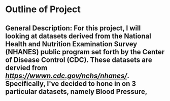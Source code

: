 # Outline of Project 

## **General Description**: For this project, I will looking at datasets derived from the National Health and Nutrition Examination Survey (NHANES) public program set forth by the Center of Disease Control (CDC). These datasets are dervied from *https://wwwn.cdc.gov/nchs/nhanes/*. Specifically, I've decided to hone in on 3 particular datasets, namely Blood Pressure, 

